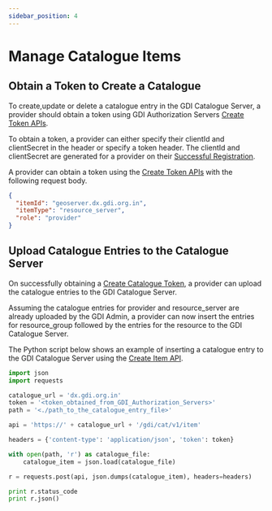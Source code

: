 ```yaml
---
sidebar_position: 4
---
```

 
# Manage Catalogue Items

## Obtain a Token to Create a Catalogue
To create,update or delete a catalogue entry in the GDI Catalogue Server, a provider should obtain a token using GDI Authorization Servers [Create Token APIs](https://dx.gdi.org.in/auth/apis#tag/Token-APIs/operation/post-auth-v1-token).

To obtain a token, a provider can either specify their clientId and clientSecret in the header or specify a token header. The clientId and clientSecret are generated for a provider on their [Successful Registration](registration.md).

A provider can obtain a token using the [Create Token APIs](https://dx.gdi.org.in/auth/apis#tag/Token-APIs/operation/post-auth-v1-token) with the following request body.
```json
{
  "itemId": "geoserver.dx.gdi.org.in",
  "itemType": "resource_server",
  "role": "provider"
}
```

## Upload Catalogue Entries to the Catalogue Server
On successfully obtaining a [Create Catalogue Token](https://dx.gdi.org.in/auth/apis#tag/Token-APIs/operation/post-auth-v1-token), a provider can upload the catalogue entries to the GDI Catalogue Server.

Assuming the catalogue entries for provider and resource_server are already uploaded by the GDI Admin, a provider can now insert the entries for resource_group followed by the entries for the resource to the GDI Catalogue Server.

The Python script below shows an example of inserting a catalogue entry to the GDI Catalogue Server using the [Create Item API](https://dx.gdi.org.in/cat/apis#tag/Entity/operation/create%20item).
```python { #create_catalogue_example }
import json
import requests

catalogue_url = 'dx.gdi.org.in'
token = '<token_obtained_from_GDI_Authorization_Servers>'
path = '<./path_to_the_catalogue_entry_file>'

api = 'https://' + catalogue_url + '/gdi/cat/v1/item'

headers = {'content-type': 'application/json', 'token': token}

with open(path, 'r') as catalogue_file:
    catalogue_item = json.load(catalogue_file)

r = requests.post(api, json.dumps(catalogue_item), headers=headers)

print r.status_code
print r.json()
```
